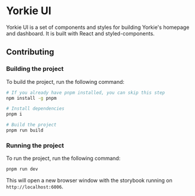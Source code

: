# Yorkie UI

Yorkie UI is a set of components and styles for building Yorkie's homepage and dashboard. It is built with React and styled-components.

## Contributing

### Building the project

To build the project, run the following command:

```bash
# If you already have pnpm installed, you can skip this step
npm install -g pnpm

# Install dependencies
pnpm i

# Build the project
pnpm run build
```

### Running the project

To run the project, run the following command:

```bash
pnpm run dev
```

This will open a new browser window with the storybook running on `http://localhost:6006`.
